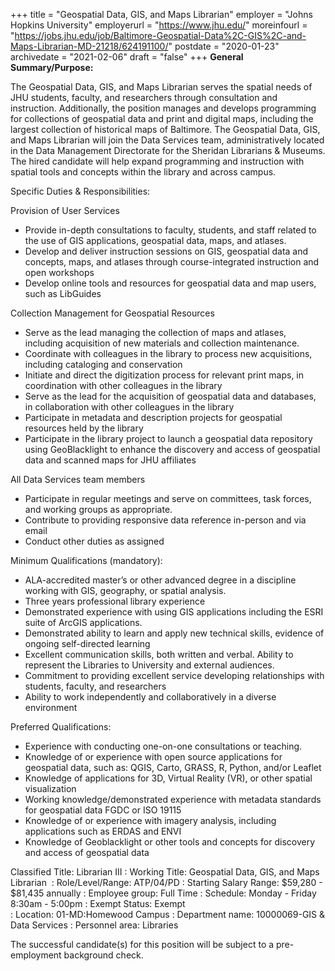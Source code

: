 +++
title = "Geospatial Data, GIS, and Maps Librarian" 
employer =  "Johns Hopkins University"
employerurl = "https://www.jhu.edu/"
moreinfourl = "https://jobs.jhu.edu/job/Baltimore-Geospatial-Data%2C-GIS%2C-and-Maps-Librarian-MD-21218/624191100/"
postdate = "2020-01-23"
archivedate = "2021-02-06"
draft = "false"
+++
**General Summary/Purpose:**

The Geospatial Data, GIS, and Maps Librarian serves the spatial needs of JHU students, faculty, and researchers through consultation and instruction. Additionally, the position manages and develops programming for collections of geospatial data and print and digital maps, including the largest collection of historical maps of Baltimore. The Geospatial Data, GIS, and Maps Librarian will join the Data Services team, administratively located in the Data Management Directorate for the Sheridan Librarians &amp; Museums. The hired candidate will help expand programming and instruction with spatial tools and concepts within the library and across campus.

Specific Duties &amp; Responsibilities:

Provision of User Services 

- Provide in-depth consultations to faculty, students, and staff related to the use of GIS applications, geospatial data, maps, and atlases. 
- Develop and deliver instruction sessions on GIS, geospatial data and concepts, maps, and atlases through course-integrated instruction and open workshops 
- Develop online tools and resources for geospatial data and map users, such as LibGuides 

Collection Management for Geospatial Resources 

- Serve as the lead managing the collection of maps and atlases, including acquisition of new materials and collection maintenance.  
- Coordinate with colleagues in the library to process new acquisitions, including cataloging and conservation 
- Initiate and direct the digitization process for relevant print maps, in coordination with other colleagues in the library 
- Serve as the lead for the acquisition of geospatial data and databases, in collaboration with other colleagues in the library 
- Participate in metadata and description projects for geospatial resources held by the library 
- Participate in the library project to launch a geospatial data repository using GeoBlacklight to enhance the discovery and access of geospatial data and scanned maps for JHU affiliates 

All Data Services team members 

- Participate in regular meetings and serve on committees, task forces, and working groups as appropriate.  
- Contribute to providing responsive data reference in-person and via email 
- Conduct other duties as assigned  

Minimum Qualifications (mandatory):

- ALA-accredited master’s or other advanced degree in a discipline working with GIS, geography, or spatial analysis.
- Three years professional library experience
- Demonstrated experience with using GIS applications including the ESRI suite of ArcGIS applications.  
- Demonstrated ability to learn and apply new technical skills, evidence of ongoing self-directed learning 
- Excellent communication skills, both written and verbal. Ability to represent the Libraries to University and external audiences.  
- Commitment to providing excellent service developing relationships with students, faculty, and researchers 
- Ability to work independently and collaboratively in a diverse environment 

Preferred Qualifications:

- Experience with conducting one-on-one consultations or teaching.  
- Knowledge of or experience with open source applications for geospatial data, such as: QGIS, Carto, GRASS, R, Python, and/or Leaflet 
- Knowledge of applications for 3D, Virtual Reality (VR), or other spatial visualization 
- Working knowledge/demonstrated experience with metadata standards for geospatial data FGDC or ISO 19115 
- Knowledge of or experience with imagery analysis, including applications such as ERDAS and ENVI 
- Knowledge of Geoblacklight or other tools and concepts for discovery and access of geospatial data 

Classified Title: Librarian III
: Working Title: Geospatial Data, GIS, and Maps Librarian  ​​​​​
: Role/Level/Range: ATP/04/PD 
: Starting Salary Range: $59,280 - $81,435 annually
: Employee group: Full Time 
: Schedule: Monday - Friday 8:30am - 5:00pm 
: Exempt Status: Exempt  
: Location: 01-MD:Homewood Campus 
: Department name: 10000069-GIS &amp; Data Services 
: Personnel area: Libraries

The successful candidate(s) for this position will be subject to a pre-employment background check.
